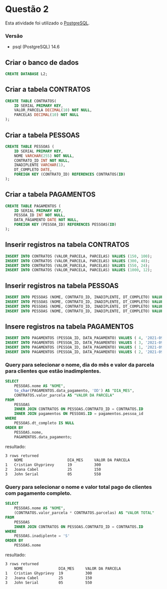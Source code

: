 # Questão 2

Esta atividade foi utilizado o [PostgreSQL](https://www.postgresql.org/).

### Versão

- psql (PostgreSQL) 14.6

## Criar o banco de dados

```sql
CREATE DATABASE L2;
```

## Criar a tabela CONTRATOS

```sql
CREATE TABLE CONTRATOS(
    ID SERIAL PRIMARY KEY,
    VALOR_PARCELA DECIMAL(10) NOT NULL,
    PARCELAS DECIMAL(10) NOT NULL
);
```

## Criar a tabela PESSOAS

```sql
CREATE TABLE PESSOAS (
    ID SERIAL PRIMARY KEY,
    NOME VARCHAR(255) NOT NULL,
    CONTRATO_ID INT NOT NULL,
    INADIPLENTE VARCHAR(1),
    DT_COMPLETO DATE,
    FOREIGN KEY (CONTRATO_ID) REFERENCES CONTRATOS(ID)
);
```

## Criar a tabela PAGAMENTOS

```sql
CREATE TABLE PAGAMENTOS (
    ID SERIAL PRIMARY KEY,
    PESSOA_ID INT NOT NULL,
    DATA_PAGAMENTO DATE NOT NULL,
    FOREIGN KEY (PESSOA_ID) REFERENCES PESSOAS(ID)
);
```
## Inserir registros na tabela CONTRATOS
```sql
INSERT INTO CONTRATOS (VALOR_PARCELA, PARCELAS) VALUES (150, 100);
INSERT INTO CONTRATOS (VALOR_PARCELA, PARCELAS) VALUES (300, 48);
INSERT INTO CONTRATOS (VALOR_PARCELA, PARCELAS) VALUES (550, 24);
INSERT INTO CONTRATOS (VALOR_PARCELA, PARCELAS) VALUES (1000, 12);
```
## Inserir registros na tabela PESSOAS
```sql
INSERT INTO PESSOAS (NOME, CONTRATO_ID, INADIPLENTE, DT_COMPLETO) VALUES ('Cristian Ghyprievy', 2, 'S', null);
INSERT INTO PESSOAS (NOME, CONTRATO_ID, INADIPLENTE, DT_COMPLETO) VALUES ('Joana Cabel', 1, 'S', null);
INSERT INTO PESSOAS (NOME, CONTRATO_ID, INADIPLENTE, DT_COMPLETO) VALUES ('John Serial', 3, 'S', null);
INSERT INTO PESSOAS (NOME, CONTRATO_ID, INADIPLENTE, DT_COMPLETO) VALUES ('Michael Seven', 2, 'N', '2021-09-25');
```
## Insere registros na tabela PAGAMENTOS
```sql
INSERT INTO PAGAMENTOS (PESSOA_ID, DATA_PAGAMENTO) VALUES ( 4, '2021-09-01');
INSERT INTO PAGAMENTOS (PESSOA_ID, DATA_PAGAMENTO) VALUES ( 3, '2021-09-05');
INSERT INTO PAGAMENTOS (PESSOA_ID, DATA_PAGAMENTO) VALUES ( 1, '2021-09-19');
INSERT INTO PAGAMENTOS (PESSOA_ID, DATA_PAGAMENTO) VALUES ( 2, '2021-09-25');
```

### Query para selecionar o nome, dia do mês e valor da parcela para clientes que estão inadimplentes.
```sql
SELECT
    PESSOAS.nome AS "NOME",
    to_char(PAGAMENTOS.data_pagamento, 'DD') AS "DIA_MES",
    CONTRATOS.valor_parcela AS "VALOR DA PARCELA"
FROM
    PESSOAS
    INNER JOIN CONTRATOS ON PESSOAS.CONTRATO_ID = CONTRATOS.ID
    INNER JOIN pagamentos ON PESSOAS.ID = pagamentos.pessoa_id
WHERE
    PESSOAS.dt_completo IS NULL
ORDER BY
    PESSOAS.nome,
    PAGAMENTOS.data_pagamento;
```
resultado:
```sh
3 rows returned
    NOME                    DIA_MES     VALOR DA PARCELA
1	Cristian Ghyprievy	    19	        300
2	Joana Cabel	            25	        150
3	John Serial	            05          550
```

### Query para selecionar o nome e valor total pago de clientes com pagamento completo.

```sql
SELECT
    PESSOAS.nome AS "NOME",
    (CONTRATOS.valor_parcela * CONTRATOS.parcelas) AS "VALOR TOTAL"
FROM
    PESSOAS
    INNER JOIN CONTRATOS ON PESSOAS.CONTRATO_ID = CONTRATOS.ID
WHERE
    PESSOAS.inadiplente = 'S'
ORDER BY
    PESSOAS.nome
```
resultado:
```sh
3 rows returned
    NOME                DIA_MES     VALOR DA PARCELA
1	Cristian Ghyprievy	19	        300
2	Joana Cabel	        25	        150
3	John Serial	        05	        550
```